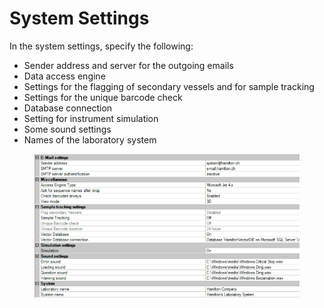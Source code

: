# System Settings

In the system settings, specify the following:

* Sender address and server for the outgoing emails
* Data access engine
* Settings for the flagging of secondary vessels and for sample tracking
* Settings for the unique barcode check
* Database connection
* Setting for instrument simulation
* Some sound settings
* Names of the laboratory system

<figure><img src="../../.gitbook/assets/image (2) (1) (1) (1) (1) (1) (1) (1).png" alt=""><figcaption></figcaption></figure>
